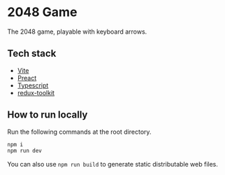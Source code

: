 # 2048 Game

The 2048 game, playable with keyboard arrows.

## Tech stack

- [Vite](https://vitejs.dev/)
- [Preact](https://preactjs.com/)
- [Typescript](https://www.typescriptlang.org/)
- [redux-toolkit](https://redux-toolkit.js.org/)

## How to run locally

Run the following commands at the root directory.

```sh
npm i
npm run dev
```

You can also use `npm run build` to generate static distributable web files.
